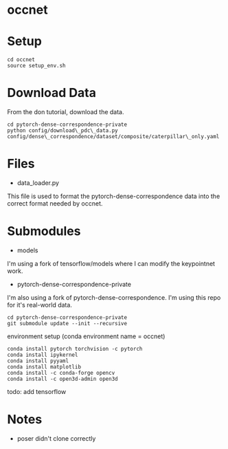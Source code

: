 # occnet

# Setup

```
cd occnet
source setup_env.sh
```

# Download Data

From the don tutorial, download the data.

```
cd pytorch-dense-correspondence-private
python config/download\_pdc\_data.py config/dense\_correspondence/dataset/composite/caterpillar\_only.yaml
```

# Files

- data\_loader.py

This file is used to format the pytorch-dense-correspondence data into the correct format needed by occnet.


# Submodules

- models

I'm using a fork of tensorflow/models where I can modify the keypointnet work.

- pytorch-dense-correspondence-private

I'm also using a fork of pytorch-dense-correspondence. I'm using this repo for it's real-world data.


```
cd pytorch-dense-correspondence-private
git submodule update --init --recursive
```

environment setup (conda environment name = occnet)
```
conda install pytorch torchvision -c pytorch
conda install ipykernel
conda install pyyaml
conda install matplotlib
conda install -c conda-forge opencv
conda install -c open3d-admin open3d
```
todo: add tensorflow


# Notes
- poser didn't clone correctly